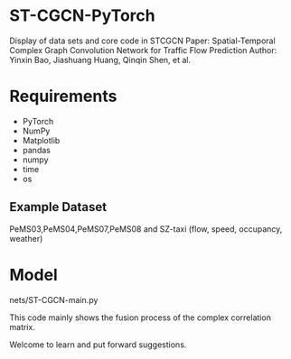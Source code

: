 # ST-CGCN-PyTorch
Display of data sets and core code in STCGCN
Paper: Spatial-Temporal Complex Graph Convolution Network for Traffic Flow Prediction
Author: Yinxin Bao, Jiashuang Huang, Qinqin Shen, et al.
  
 # Requirements
  
  * PyTorch
  * NumPy
  * Matplotlib
  * pandas
  * numpy
  * time
  * os
  
 ## Example Dataset
 PeMS03,PeMS04,PeMS07,PeMS08 and SZ-taxi (flow, speed, occupancy, weather)

  # Model
  nets/ST-CGCN-main.py
  
  This code mainly shows the fusion process of the complex correlation matrix.
  
  Welcome to learn and put forward suggestions.
